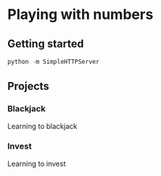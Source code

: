 # Playing with numbers

## Getting started
```python
python -m SimpleHTTPServer
```

## Projects

### Blackjack
Learning to blackjack

### Invest
Learning to invest
